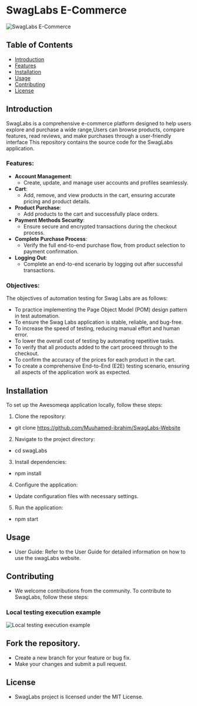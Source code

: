 # SwagLabs E-Commerce

![SwagLabs E-Commerce](https://camo.githubusercontent.com/7c15771e4ebc8debedf856df7453ce3a744df0344a9a17297ee02beb1518e3c8/68747470733a2f2f7777772e736175636564656d6f2e636f6d2f76312f696d672f4c6f67696e5f426f745f677261706869632e706e67)

## Table of Contents

- [Introduction](#introduction)
- [Features](#features)
- [Installation](#installation)
- [Usage](#usage)
- [Contributing](#contributing)
- [License](#license)

## Introduction

SwagLabs is a comprehensive e-commerce platform designed to help users explore and purchase a wide range,Users can browse products, compare features, read reviews, and make purchases through a user-friendly interface This repository contains the source code for the SwagLabs application.

### Features:
- **Account Management**:
    - Create, update, and manage user accounts and profiles seamlessly.
- **Cart**:
    - Add, remove, and view products in the cart, ensuring accurate pricing and product details.
- **Product Purchase**:
    - Add products to the cart and successfully place orders.
- **Payment Methods Security**:
    - Ensure secure and encrypted transactions during the checkout process.
- **Complete Purchase Process**:
    - Verify the full end-to-end purchase flow, from product selection to payment confirmation.
- **Logging Out**:
    - Complete an end-to-end scenario by logging out after successful transactions.

### Objectives:
The objectives of automation testing for Swag Labs are as follows:
- To practice implementing the Page Object Model (POM) design pattern in test automation.
- To ensure the Swag Labs application is stable, reliable, and bug-free.
- To increase the speed of testing, reducing manual effort and human error.
- To lower the overall cost of testing by automating repetitive tasks.
- To verify that all products added to the cart proceed through to the checkout.
- To confirm the accuracy of the prices for each product in the cart.
- To create a comprehensive End-to-End (E2E) testing scenario, ensuring all aspects of the application work as expected.


## Installation

To set up the Awesomeqa application locally, follow these steps:

1. Clone the repository:
* git clone https://github.com/Muuhamed-ibrahim/SwagLabs-Website
2. Navigate to the project directory:
*   cd swagLabs
3. Install dependencies:
*   npm install
4. Configure the application:
* Update configuration files with necessary settings.
5. Run the application:
*   npm start

## Usage
* User Guide: Refer to the User Guide for detailed information on how to use the swagLabs website.

## Contributing
* We welcome contributions from the community. To contribute to SwagLabs, follow these steps:
### Local testing execution example

![Local testing execution example](execution.gif)
## Fork the repository.
* Create a new branch for your feature or bug fix.
* Make your changes and submit a pull request.

## License
* SwagLabs project is licensed under the MIT License.